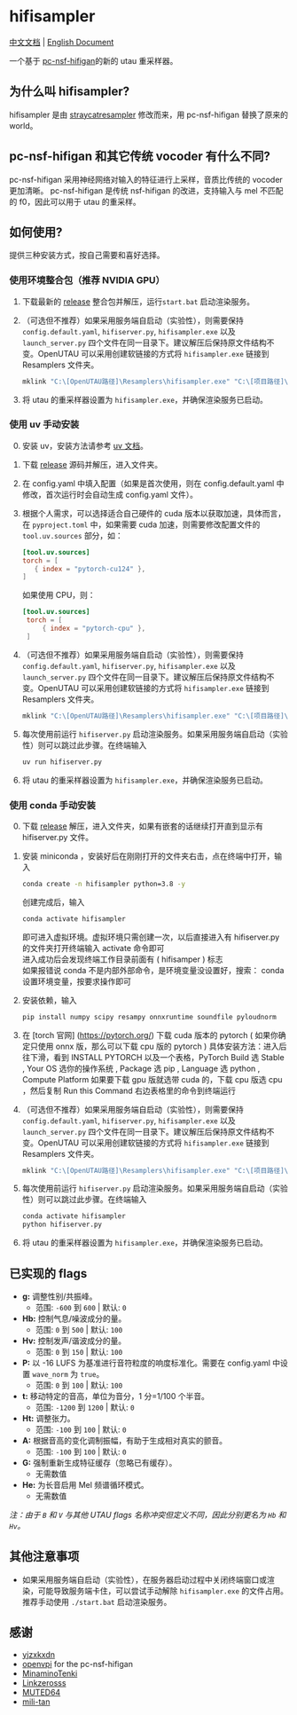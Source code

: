 # hifisampler

[中文文档](README_zh_cn.md) | [English Document](README.md)

一个基于 [pc-nsf-hifigan](https://github.com/openvpi/vocoders)的新的 utau 重采样器。

## 为什么叫 hifisampler?

hifisampler 是由 [straycatresampler](https://github.com/UtaUtaUtau/straycat) 修改而来，用 pc-nsf-hifigan 替换了原来的 world。

## pc-nsf-hifigan 和其它传统 vocoder 有什么不同?

pc-nsf-hifigan 采用神经网络对输入的特征进行上采样，音质比传统的 vocoder 更加清晰。
pc-nsf-hifigan 是传统 nsf-hifigan 的改进，支持输入与 mel 不匹配的 f0，因此可以用于 utau 的重采样。

## 如何使用?

提供三种安装方式，按自己需要和喜好选择。

### 使用环境整合包（推荐 NVIDIA GPU）

1. 下载最新的 [release](https://github.com/openhachimi/hifisampler/releases) 整合包并解压，运行`start.bat` 启动渲染服务。
2. （可选但不推荐）如果采用服务端自启动（实验性），则需要保持 `config.default.yaml`, `hifiserver.py`, `hifisampler.exe` 以及 `launch_server.py` 四个文件在同一目录下。建议解压后保持原文件结构不变。OpenUTAU 可以采用创建软链接的方式将 `hifisampler.exe` 链接到 Resamplers 文件夹。

   ```cmd
   mklink "C:\[OpenUTAU路径]\Resamplers\hifisampler.exe" "C:\[项目路径]\hifisampler.exe"
   ```

3. 将 utau 的重采样器设置为 `hifisampler.exe`，并确保渲染服务已启动。

### 使用 uv 手动安装

0. 安装 uv，安装方法请参考 [uv 文档](https://docs.astral.sh/uv/getting-started/installation/)。
1. 下载 [release](https://github.com/openhachimi/hifisampler/releases) 源码并解压，进入文件夹。
2. 在 config.yaml 中填入配置（如果是首次使用，则在 config.default.yaml 中修改，首次运行时会自动生成 config.yaml 文件）。
3. 根据个人需求，可以选择适合自己硬件的 cuda 版本以获取加速，具体而言，在 `pyproject.toml` 中，如果需要 cuda 加速，则需要修改配置文件的 `tool.uv.sources` 部分，如：

   ```toml
   [tool.uv.sources]
   torch = [
      { index = "pytorch-cu124" },
   ]
   ```

   如果使用 CPU，则：

   ```toml
   [tool.uv.sources]
    torch = [
        { index = "pytorch-cpu" },
    ]
    ```

4. （可选但不推荐）如果采用服务端自启动（实验性），则需要保持 `config.default.yaml`, `hifiserver.py`, `hifisampler.exe` 以及 `launch_server.py` 四个文件在同一目录下。建议解压后保持原文件结构不变。OpenUTAU 可以采用创建软链接的方式将 `hifisampler.exe` 链接到 Resamplers 文件夹。

   ```cmd
   mklink "C:\[OpenUTAU路径]\Resamplers\hifisampler.exe" "C:\[项目路径]\hifisampler.exe"
   ```

5. 每次使用前运行 `hifiserver.py` 启动渲染服务。如果采用服务端自启动（实验性）则可以跳过此步骤。在终端输入

   ```bash
   uv run hifiserver.py
   ```

6. 将 utau 的重采样器设置为 `hifisampler.exe`，并确保渲染服务已启动。

### 使用 conda 手动安装

0. 下载 [release](https://github.com/openhachimi/hifisampler/releases) 解压，进入文件夹，如果有嵌套的话继续打开直到显示有 hifiserver.py 文件。

1. 安装 miniconda ，安装好后在刚刚打开的文件夹右击，点在终端中打开，输入

   ```bash
   conda create -n hifisampler python=3.8 -y
   ```

   创建完成后，输入

   ```bash
   conda activate hifisampler
   ```

   即可进入虚拟环境。虚拟环境只需创建一次，以后直接进入有 hifiserver.py 的文件夹打开终端输入 activate 命令即可  
   进入成功后会发现终端工作目录前面有 ( hifisamper ) 标志  
   如果报错说 conda 不是内部外部命令，是环境变量没设置好，搜索： conda 设置环境变量，按要求操作即可

2. 安装依赖，输入

   ```bash
   pip install numpy scipy resampy onnxruntime soundfile pyloudnorm
   ```

3. 在 [torch 官网] (<https://pytorch.org/>) 下载 cuda 版本的 pytorch ( 如果你确定只使用 onnx 版，那么可以下载 cpu 版的 pytorch )
   具体安装方法：进入后往下滑，看到 INSTALL PYTORCH 以及一个表格，PyTorch Build 选 Stable , Your OS 选你的操作系统 , Package 选 pip , Language 选 python , Compute Platform 如果要下载 gpu 版就选带 cuda 的，下载 cpu 版选 cpu ，然后复制 Run this Command 右边表格里的命令到终端运行
4. （可选但不推荐）如果采用服务端自启动（实验性），则需要保持 `config.default.yaml`, `hifiserver.py`, `hifisampler.exe` 以及 `launch_server.py` 四个文件在同一目录下。建议解压后保持原文件结构不变。OpenUTAU 可以采用创建软链接的方式将 `hifisampler.exe` 链接到 Resamplers 文件夹。

   ```cmd
   mklink "C:\[OpenUTAU路径]\Resamplers\hifisampler.exe" "C:\[项目路径]\hifisampler.exe"
   ```

5. 每次使用前运行 `hifiserver.py` 启动渲染服务。如果采用服务端自启动（实验性）则可以跳过此步骤。在终端输入

   ```bash
   conda activate hifisampler
   python hifiserver.py
   ```

6. 将 utau 的重采样器设置为 `hifisampler.exe`，并确保渲染服务已启动。

## 已实现的 flags

- **g:** 调整性别/共振峰。
  - 范围: `-600` 到 `600` | 默认: `0`
- **Hb:** 控制气息/噪波成分的量。
  - 范围: `0` 到 `500` | 默认: `100`
- **Hv:** 控制发声/谐波成分的量。
  - 范围: `0` 到 `150` | 默认: `100`
- **P:** 以 -16 LUFS 为基准进行音符粒度的响度标准化。需要在 config.yaml 中设置 `wave_norm` 为 `true`。
  - 范围: `0` 到 `100` | 默认: `100`
- **t:** 移动特定的音高，单位为音分，1 分=1/100 个半音。
  - 范围: `-1200` 到 `1200` | 默认: `0`
- **Ht:** 调整张力。
  - 范围: `-100` 到 `100` | 默认: `0`
- **A:** 根据音高的变化调制振幅，有助于生成相对真实的颤音。
  - 范围: `-100` 到 `100` | 默认: `0`
- **G:** 强制重新生成特征缓存（忽略已有缓存）。
  - 无需数值
- **He:** 为长音启用 Mel 频谱循环模式。
  - 无需数值

_注：由于 `B` 和 `V` 与其他 UTAU flags 名称冲突但定义不同，因此分别更名为 `Hb` 和 `Hv`。_

## 其他注意事项

- 如果采用服务端自启动（实验性），在服务器启动过程中关闭终端窗口或渲染，可能导致服务端卡住，可以尝试手动解除 `hifisampler.exe` 的文件占用。推荐手动使用 `./start.bat` 启动渲染服务。

## 感谢

- [yjzxkxdn](https://github.com/yjzxkxdn)
- [openvpi](https://github.com/openvpi) for the pc-nsf-hifigan
- [MinaminoTenki](https://github.com/Lanhuace-Wan)
- [Linkzerosss](https://github.com/Linkzerosss)
- [MUTED64](https://github.com/MUTED64)
- [mili-tan](https://github.com/mili-tan)
